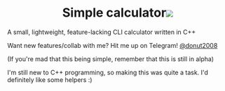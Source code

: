 <h1><center>Simple calculator<img src="Calculator/icon.png"></h1></center>


A small, lightweight, feature-lacking CLI calculator written in C++


Want new features/collab with me? 
Hit me up on Telegram! [@donut2008](https://t.me/donut2008)

(If you're mad that this being simple, remember that this is still in alpha)

I'm still new to C++ programming, so making this was quite a task. I'd definitely like some helpers :)
